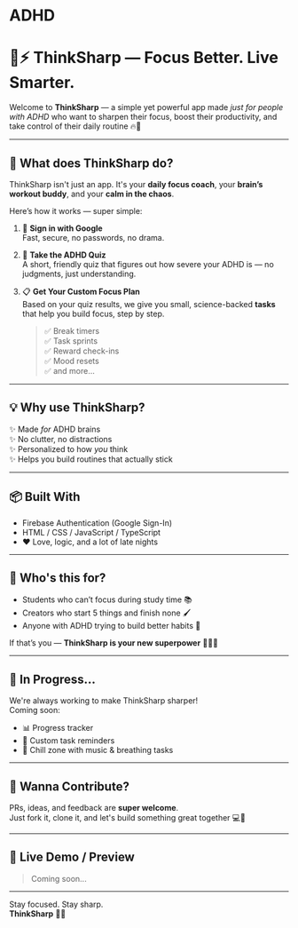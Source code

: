 # ADHD
# 🧠⚡ ThinkSharp — Focus Better. Live Smarter.

Welcome to **ThinkSharp** — a simple yet powerful app made *just for people with ADHD* who want to sharpen their focus, boost their productivity, and take control of their daily routine 🔥📅

---

## 🚀 What does ThinkSharp do?

ThinkSharp isn't just an app. It's your **daily focus coach**, your **brain’s workout buddy**, and your **calm in the chaos**.

Here’s how it works — super simple:

1. 🔐 **Sign in with Google**  
   Fast, secure, no passwords, no drama.

2. 🧠 **Take the ADHD Quiz**  
   A short, friendly quiz that figures out how severe your ADHD is — no judgments, just understanding.

3. 📋 **Get Your Custom Focus Plan**  
   Based on your quiz results, we give you small, science-backed **tasks** that help you build focus, step by step.  
   > ✅ Break timers  
   > ✅ Task sprints  
   > ✅ Reward check-ins  
   > ✅ Mood resets  
   > ✅ and more...

---

## 💡 Why use ThinkSharp?

✨ Made *for* ADHD brains  
✨ No clutter, no distractions  
✨ Personalized to how *you* think  
✨ Helps you build routines that actually stick

---

## 📦 Built With

- Firebase Authentication (Google Sign-In)
- HTML / CSS / JavaScript / TypeScript
- ❤️ Love, logic, and a lot of late nights

---

## 🙌 Who's this for?

- Students who can’t focus during study time 📚  
- Creators who start 5 things and finish none 🖌️  
- Anyone with ADHD trying to build better habits 🌱

If that’s you — **ThinkSharp is your new superpower** 🦸‍♂️🧠

---

## 🚧 In Progress...

We're always working to make ThinkSharp sharper!  
Coming soon:
- 📊 Progress tracker
- 🔔 Custom task reminders
- 🧘 Chill zone with music & breathing tasks

---

## 🤝 Wanna Contribute?

PRs, ideas, and feedback are **super welcome**.  
Just fork it, clone it, and let's build something great together 💻🌟

---

## 🔗 Live Demo / Preview

> Coming soon...

---

Stay focused. Stay sharp.  
**ThinkSharp** 🧠✨
